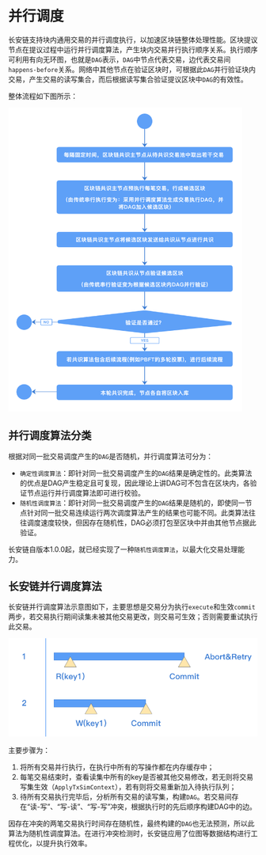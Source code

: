 # 并行调度

长安链支持块内通用交易的并行调度执行，以加速区块链整体处理性能。区块提议节点在提议过程中运行并行调度算法，产生块内交易并行执行顺序关系。执行顺序可利用有向无环图，也就是`DAG`表示，`DAG`中节点代表交易，边代表交易间`happens-before`关系。网络中其他节点在验证区块时，可根据此`DAG`并行验证块内交易，产生交易的读写集合，而后根据读写集合验证提议区块中`DAG`的有效性。

整体流程如下图所示：

<img src="../images/Parallel-process.png" alt="并行调度-整体流程" style="zoom:60%;" />

## 并行调度算法分类

根据对同一批交易调度产生的`DAG`是否随机，并行调度算法可分为：

- `确定性调度算法`：即针对同一批交易调度产生的`DAG`结果是确定性的。此类算法的优点是DAG产生稳定且可复现，因此理论上讲DAG可不包含在区块内，各验证节点运行并行调度算法即可进行校验。
- `随机性调度算法`：即针对同一批交易调度产生的`DAG`结果是随机的，即使同一节点针对同一批交易连续运行两次调度算法产生的结果也可能不同。此类算法往往调度速度较快，但因存在随机性，DAG必须打包至区块中并由其他节点据此验证。

长安链自版本1.0.0起，就已经实现了一种`随机性调度算法`，以最大化交易处理能力。

## 长安链并行调度算法

长安链并行调度算法示意图如下，主要思想是交易分为执行`execute`和生效`commit`两步，若交易执行期间读集未被其他交易更改，则交易可生效；否则需要重试执行此交易。

<img src="../images/Parallel-random.png" alt="并行调度-随机调度算法" style="width:800px;" />


主要步骤为：

1. 将所有交易并行执行，在执行中所有的写操作都在内存缓存中；
2. 每笔交易结束时，查看读集中所有的key是否被其他交易修改，若无则将交易写集生效（`ApplyTxSimContext`），若有则将交易重新加入待执行队列；
3. 待所有交易执行完毕后，分析所有交易的读写集，构建`DAG`。若交易间存在“读-写”、“写-读”、“写-写”冲突，根据执行时的先后顺序构建DAG中的边。

因存在冲突的两笔交易执行时间存在随机性，最终构建的`DAG`也无法预测，所以此算法为随机性调度算法。在进行冲突检测时，长安链应用了位图等数据结构进行工程优化，以提升执行效率。





<br><br>